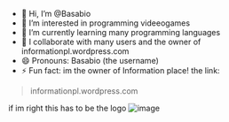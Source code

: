 - 👋 Hi, I’m @Basabio
- 👀 I’m interested in programming videeogames
- 🌱 I’m currently learning many programming languages
- 💞️ I collaborate with many users and the owner of informationpl.wordpress.com
- 😄 Pronouns: Basabio (the username)
- ⚡ Fun fact: im the owner of Information place!
the link:
>informationpl.wordpress.com

if im right this has to be the logo
![image](https://github.com/user-attachments/assets/7bbbcf27-13dd-4f2e-8844-826650b036a1)
